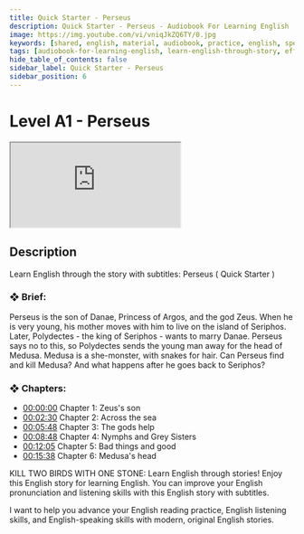 ```yaml
---
title: Quick Starter - Perseus
description: Quick Starter - Perseus - Audiobook For Learning English
image: https://img.youtube.com/vi/vniqJkZQ6TY/0.jpg
keywords: [shared, english, material, audiobook, practice, english, speaking]
tags: [audiobook-for-learning-english, learn-english-through-story, effortless-english, practice-english-speaking]
hide_table_of_contents: false
sidebar_label: Quick Starter - Perseus
sidebar_position: 6
---
```


# Level A1 - Perseus

<div class="video-container">
<iframe src="https://www.youtube.com/embed/vniqJkZQ6TY?controls=0" title="YouTube video player"></iframe>
<a href="https://www.youtube.com/watch?v=vniqJkZQ6TY" target="_blank"></a>
</div>

## Description

Learn English through the story with subtitles: Perseus ( Quick Starter )

### ❖ Brief:

Perseus is the son of Danae, Princess of Argos, and the god Zeus. When he is very young, his mother moves with him to live on the island of Seriphos. Later, Polydectes - the king of Seriphos - wants to marry Danae. Perseus says no to this, so Polydectes sends the young man away for the head of Medusa. Medusa is a she-monster, with snakes for hair. Can Perseus find and kill Medusa? And what happens after he goes back to Seriphos?

### ❖ Chapters:
- [00:00:00](https://www.youtube.com/watch?v=vniqJkZQ6TY&t=0s) Chapter 1: Zeus's son
- [00:02:30](https://www.youtube.com/watch?v=vniqJkZQ6TY&t=150s) Chapter 2: Across the sea
- [00:05:48](https://www.youtube.com/watch?v=vniqJkZQ6TY&t=348s) Chapter 3: The gods help
- [00:08:48](https://www.youtube.com/watch?v=vniqJkZQ6TY&t=528s) Chapter 4: Nymphs and Grey Sisters
- [00:12:05](https://www.youtube.com/watch?v=vniqJkZQ6TY&t=725s) Chapter 5: Bad things and good
- [00:15:38](https://www.youtube.com/watch?v=vniqJkZQ6TY&t=938s) Chapter 6: Medusa's head

KILL TWO BIRDS WITH ONE STONE: Learn English through stories! Enjoy this English story for learning English. You can improve your English pronunciation and listening skills with this English story with subtitles.

I want to help you advance your English reading practice, English listening skills, and English-speaking skills with modern, original English stories.